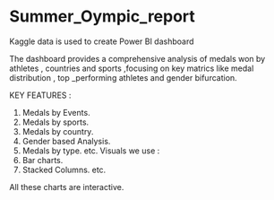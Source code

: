 # Summer_Oympic_report
Kaggle data is used to create Power BI dashboard

The dashboard provides a comprehensive analysis of medals won by athletes , countries and sports ,focusing on key matrics like medal distribution , top _performing athletes and gender bifurcation.

KEY FEATURES :
1. Medals by Events.
2. Medals by sports.
3. Medals by country.
4. Gender based Analysis.
5. Medals by type.
etc.
Visuals we use :
1. Bar charts.
2. Stacked Columns.
   etc.

 All these charts are interactive.
